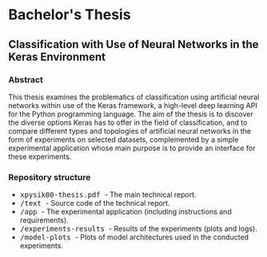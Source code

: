 # Bachelor's Thesis
## Classification with Use of Neural Networks in the Keras Environment

### Abstract
This thesis examines the problematics of classification using artificial neural networks within use of the Keras framework, a high-level deep learning API for the Python programming language. The aim of the thesis is to discover the diverse options Keras has to offer in the field of classification, and to compare different types and topologies of artificial neural networks in the form of experiments on selected datasets, complemented by a simple experimental application whose main purpose is to provide an interface for these experiments.

### Repository structure
* <tt> xpysik00-thesis.pdf </tt> - The main technical report.
* <tt> /text </tt> - Source code of the technical report.
* <tt> /app </tt> - The experimental application (including instructions and requirements).
* <tt> /experiments-results </tt> - Results of the experiments (plots and logs).
* <tt> /model-plots </tt> - Plots of model architectures used in the conducted experiments.
